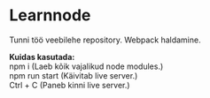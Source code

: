 # Learnnode  
Tunni töö veebilehe repository. Webpack haldamine.  
  
**Kuidas kasutada:**  
npm i (Laeb kõik vajalikud node modules.)  
npm run start (Käivitab live server.)  
Ctrl + C (Paneb kinni live server.)


